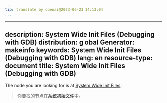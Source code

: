 ```yaml
---
tip: translate by openai@2023-06-23 14:13:04
...
```

---
description: System Wide Init Files (Debugging with GDB)
distribution: global
Generator: makeinfo
keywords: System Wide Init Files (Debugging with GDB)
lang: en
resource-type: document
title: System Wide Init Files (Debugging with GDB)
--------------------------------------------------

The node you are looking for is at [System Wide Init Files](Initialization-Files.html#System-Wide-Init-Files).

> 你要找的节点在[系统初始文件](Initialization-Files.html#System-Wide-Init-Files)中。
